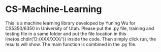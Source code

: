 # CS-Machine-Learning
This is a machine learning library developed by Yuning Wu for CS5350/6350 in University of Utah. Please put the .py file, training and testing file in a same folder and put the file location in this line(os.chdir('D:/XXX/XXX/')) inside the code. Then simply click run, the results will show. The main function is combined in the .py file.
